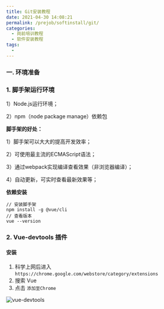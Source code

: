 ```yaml
---
title: Git安装教程
date: 2021-04-30 14:08:21
permalink: /prejob/softinstall/git/
categories: 
  - 岗前培训教程
  - 软件安装教程
tags: 
  - 
---
```


### 一. 环境准备

### 1. 脚手架运行环境

1）Node.js运行环境；

2）npm（node package manage）依赖包

**脚手架的好处：**

1）脚手架可以大大的提高开发效率；

2）可使用最主流的ECMAScript语法；

3）通过webpack实现编译查看效果（非浏览器编译）；

4）自动更新，可实时查看最新效果等；

**依赖安装**

```shell
// 安装脚手架
npm install -g @vue/cli
// 查看版本
vue --version
```

### 2. Vue-devtools 插件

#### 安装

1. 科学上网后进入 `https://chrome.google.com/webstore/category/extensions`
2. 搜索 Vue
3. 点击 `添加至Chrome`

![vue-devtools](http://114.116.152.220/assets/img/vue-devtools.3d9905ff.png)

